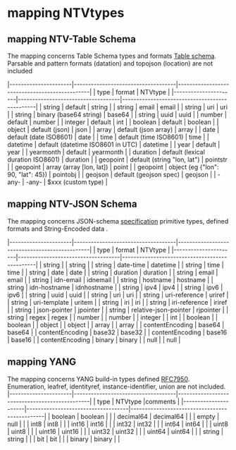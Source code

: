 # mapping NTVtypes

## mapping NTV-Table Schema

The mapping concerns Table Schema types and formats [Table schema](https://specs.frictionlessdata.io/table-schema/#types-and-formats). Parsable and pattern formats (datation) and topojson (location) are not included

|----------------------|------------------------------------|-----------------------------------------------|
| type                 | format                             | NTVtype                                       |
|----------------------|------------------------------------|-----------------------------------------------|
| string               | default                            | string                                        |
| string               | email                              | email                                         |
| string               | uri                                | uri                                           |
| string               | binary (base64 string)             | base64                                        |
| string               | uuid                               | uuid                                          |
| number               | default                            | number                                        |
| integer              | default                            | int                                           |
| boolean              | default                            | boolean                                       |
| object               | default (json)                     | json                                          |
| array                | default (json array)               | array                                         |
| date                 | default (date ISO8601)             | date                                          |
| time                 | default (time ISO8601)             | time                                          |
| datetime             | default (datetime ISO8601 in UTC)  | datetime                                      |
| year                 | default                            | year                                          |
| yearmonth            | default                            | yearmonth                                     |
| duration             | default (lexical duration ISO8601) | duration                                      |
| geopoint             | default (string "lon, lat")        | pointstr                                      |
| geopoint             | array (array [lon, lat])           | point                                         |
| geopoint             | object (eg {"lon": 90, "lat": 45}) | pointobj                                      |
| geojson              | default (geojson spec)             | geojson                                       |
| -any-                | -any-                              | $xxx (custom type)                            |

## mapping NTV-JSON Schema

The mapping concerns JSON-schema [specification](https://json-schema.org/draft/2020-12/json-schema-validation) primitive types, defined formats and String-Encoded data .

|----------------------|------------------------------------|-----------------------------------------------|
| type                 | format                             | NTVtype                                       |
|----------------------|------------------------------------|-----------------------------------------------|
| string               |                                    | string                                        |
| string               | date-time                          | datetime                                      |
| string               | time                               | time                                          |
| string               | date                               | date                                          |
| string               | duration                           | duration                                      |
| string               | email                              | email                                         |
| string               | idn-email                          | idnemail                                      |
| string               | hostname                           | hostname                                      |
| string               | idn-hostname                       | idnhostname                                   |
| string               | ipv4                               | ipv4                                          |
| string               | ipv6                               | ipv6                                          |
| string               | uuid                               | uuid                                          |
| string               | uri                                | uri                                           |
| string               | uri-reference                      | uriref                                        |
| string               | uri-template                       | uritem                                        |
| string               | iri                                | iri                                           |
| string               | iri-reference                      | iriref                                        |
| string               | json-pointer                       | jpointer                                      |
| string               | relative-json-pointer              | rjpointer                                     |
| string               | regex                              | regex                                         |
| number               |                                    | number                                        |
| integer              |                                    | int                                           |
| boolean              |                                    | boolean                                       |
| object               |                                    | object                                        |
| array                |                                    | array                                         |
| contentEncoding      | base64                             | base64                                        |
| contentEncoding      | base32                             | base32                                        |
| contentEncoding      | base16                             | base16                                        |
| contentEncoding      | binary                             | binary                                        |
| null                 |                                    | null                                          |

## mapping YANG

The mapping concerns YANG build-in types defined [RFC7950](https://www.rfc-editor.org/rfc/rfc7950.html#page-24). Enumeration, leafref, identityref, instance-identifier, union are not included.
|----------------------|------------------------------------|-----------------------------------------------|
| type                 | NTVtype                            |comments                                       |
|----------------------|------------------------------------|-----------------------------------------------|
| boolean              | boolean                            |                                               |
| decimal64            | decimal64                          |                                               |
| empty                | null                               |                                               |
| int8                 | int8                               |                                               |
| int16                | int16                              |                                               |
| int32                | int32                              |                                               |
| int64                | int64                              |                                               |
| uint8                | uint8                              |                                               |
| uint16               | uint16                             |                                               |
| uint32               | uint32                             |                                               |
| uint64               | uint64                             |                                               |
| string               | string                             |                                               |
| bit                  | bit                                |                                               |
| binary               | binary                             |                                               |
